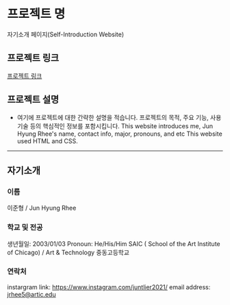 # 프로젝트 명
자기소개 페이지(Self-Introduction Website)
## 프로젝트 링크
[프로젝트 링크](https://papaya-taffy-da3c33.netlify.app/)

## 프로젝트 설명
- 여기에 프로젝트에 대한 간략한 설명을 적습니다. 프로젝트의 목적, 주요 기능, 사용 기술 등의 핵심적인 정보를 포함시킵니다.
This website introduces me, Jun Hyung Rhee's name, contact info, major, pronouns, and etc
This website used HTML and CSS. 

---

## 자기소개

### 이름
이준형 / Jun Hyung Rhee

### 학교 및 전공
생년월일: 2003/01/03
Pronoun: He/His/Him
SAIC ( School of the Art Institute of Chicago) / Art & Technology
중동고등학교

### 연락처
instargram link: https://www.instagram.com/juntlier2021/
email address: jrhee5@artic.edu